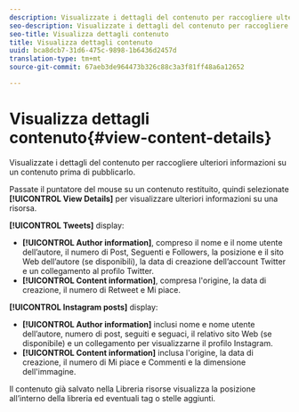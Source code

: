 ```yaml
---
description: Visualizzate i dettagli del contenuto per raccogliere ulteriori informazioni su un contenuto prima di pubblicarlo.
seo-description: Visualizzate i dettagli del contenuto per raccogliere ulteriori informazioni su un contenuto prima di pubblicarlo.
seo-title: Visualizza dettagli contenuto
title: Visualizza dettagli contenuto
uuid: bca8dcb7-31d6-475c-9898-1b6436d2457d
translation-type: tm+mt
source-git-commit: 67aeb3de964473b326c88c3a3f81ff48a6a12652

---
```



# Visualizza dettagli contenuto{#view-content-details}

Visualizzate i dettagli del contenuto per raccogliere ulteriori informazioni su un contenuto prima di pubblicarlo.

Passate il puntatore del mouse su un contenuto restituito, quindi selezionate **[!UICONTROL View Details]** per visualizzare ulteriori informazioni su una risorsa.

**[!UICONTROL Tweets]** display:

* **[!UICONTROL Author information]**, compreso il nome e il nome utente dell’autore, il numero di Post, Seguenti e Followers, la posizione e il sito Web dell’autore (se disponibili), la data di creazione dell’account Twitter e un collegamento al profilo Twitter.
* **[!UICONTROL Content information]**, compresa l'origine, la data di creazione, il numero di Retweet e Mi piace.

**[!UICONTROL Instagram posts]** display:

* **[!UICONTROL Author information]** inclusi nome e nome utente dell’autore, numero di post, seguiti e seguaci, il relativo sito Web (se disponibile) e un collegamento per visualizzarne il profilo Instagram.
* **[!UICONTROL Content information]** inclusa l'origine, la data di creazione, il numero di Mi piace e Commenti e la dimensione dell'immagine.

Il contenuto già salvato nella Libreria risorse visualizza la posizione all’interno della libreria ed eventuali tag o stelle aggiunti.
